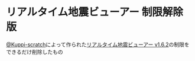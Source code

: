 # リアルタイム地震ビューアー 制限解除版
[@Kuppi-scratch](https://scratch.mit.edu/users/Kuppi-scratch)によって作られた[リアルタイム地震ビューアー v1.6.2](https://scratch.mit.edu/projects/636244032)の制限をできるだけ削除したもの
